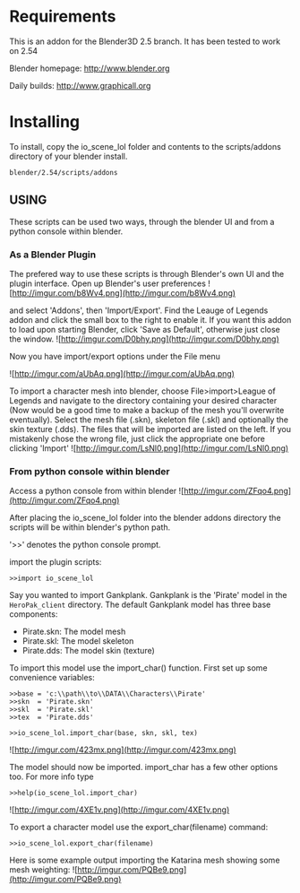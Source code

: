 # Requirements #
This is an addon for the Blender3D 2.5 branch.  It has been tested to work
on 2.54

Blender homepage:  http://www.blender.org

Daily builds:      http://www.graphicall.org

# Installing #
To install, copy the io\_scene\_lol folder and contents
to the scripts/addons directory of your blender install.
```
blender/2.54/scripts/addons
```

## USING ##
These scripts can be used two ways, through the blender UI and from a python console within blender.
### As a Blender Plugin ###
The prefered way to use these scripts is through Blender's own UI and the plugin interface.  Open up Blender's user preferences
![http://imgur.com/b8Wv4.png](http://imgur.com/b8Wv4.png)

and select 'Addons', then 'Import/Export'.  Find the Leauge of Legends addon and click the small box to the right to enable it.  If you want this addon to load upon starting Blender, click 'Save as Default', otherwise just close the window.
![http://imgur.com/D0bhy.png](http://imgur.com/D0bhy.png)

Now you have import/export options under the File menu

![http://imgur.com/aUbAq.png](http://imgur.com/aUbAq.png)

To import a character mesh into blender, choose File>import>League of Legends and navigate to the directory containing your desired character (Now would be a good time to make a backup of the mesh you'll overwrite eventually).  Select the mesh file (.skn), skeleton file (.skl) and optionally the skin texture (.dds).  The files that will be imported are listed on the left.  If you mistakenly chose the wrong file, just click the appropriate one before clicking 'Import'
![http://imgur.com/LsNl0.png](http://imgur.com/LsNl0.png)
### From python console within blender ###
Access a python console from within blender
![http://imgur.com/ZFqo4.png](http://imgur.com/ZFqo4.png)

After placing the io\_scene\_lol folder into the blender addons directory the
scripts will be within blender's python path.

'>>' denotes the python console prompt.

import the plugin scripts:
```
>>import io_scene_lol
```
Say you wanted to import Gankplank.  Gankplank is the 'Pirate'
model in the `HeroPak_client` directory.  The default Gankplank
model has three base components:

  * Pirate.skn:		The model mesh
  * Pirate.skl:		The model skeleton
  * Pirate.dds:		The model skin (texture)

To import this model use the import\_char() function.  First
set up some convenience variables:
```
>>base = 'c:\\path\\to\\DATA\\Characters\\Pirate'
>>skn  = 'Pirate.skn'
>>skl  = 'Pirate.skl'
>>tex  = 'Pirate.dds'

>>io_scene_lol.import_char(base, skn, skl, tex)
```
![http://imgur.com/423mx.png](http://imgur.com/423mx.png)

The model should now be imported.  import\_char has a few other
options too.  For more info type
```
>>help(io_scene_lol.import_char)
```
![http://imgur.com/4XE1v.png](http://imgur.com/4XE1v.png)

To export a character model use the export\_char(filename) command:
```
>>io_scene_lol.export_char(filename)
```
Here is some example output importing the Katarina mesh showing some mesh weighting:
![http://imgur.com/PQBe9.png](http://imgur.com/PQBe9.png)